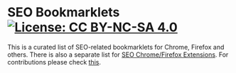 # SEO Bookmarklets [![License: CC BY-NC-SA 4.0](https://licensebuttons.net/l/by-nc-sa/4.0/80x15.png)](https://creativecommons.org/licenses/by-nc-sa/4.0/)

This is a curated list of SEO-related bookmarklets for Chrome, Firefox and others. There is also a separate list for [SEO Chrome/Firefox Extensions](https://github.com/Awesome-SEO/seo-browser-extensions). For contributions please check [this](https://github.com/Awesome-SEO/seo-bookmarklets/blob/master/CONTRIBUTIONS.md).

